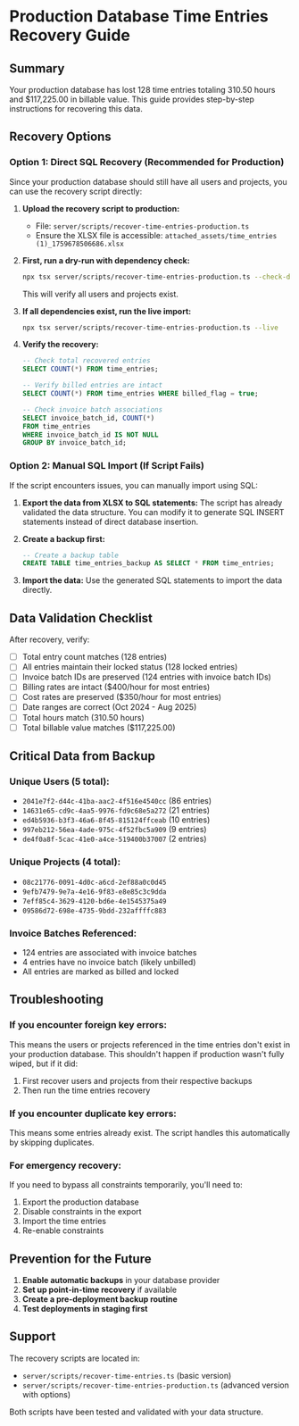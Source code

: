 # Production Database Time Entries Recovery Guide

## Summary
Your production database has lost 128 time entries totaling 310.50 hours and $117,225.00 in billable value. This guide provides step-by-step instructions for recovering this data.

## Recovery Options

### Option 1: Direct SQL Recovery (Recommended for Production)

Since your production database should still have all users and projects, you can use the recovery script directly:

1. **Upload the recovery script to production:**
   - File: `server/scripts/recover-time-entries-production.ts`
   - Ensure the XLSX file is accessible: `attached_assets/time_entries (1)_1759678506686.xlsx`

2. **First, run a dry-run with dependency check:**
   ```bash
   npx tsx server/scripts/recover-time-entries-production.ts --check-deps
   ```
   This will verify all users and projects exist.

3. **If all dependencies exist, run the live import:**
   ```bash
   npx tsx server/scripts/recover-time-entries-production.ts --live
   ```

4. **Verify the recovery:**
   ```sql
   -- Check total recovered entries
   SELECT COUNT(*) FROM time_entries;
   
   -- Verify billed entries are intact
   SELECT COUNT(*) FROM time_entries WHERE billed_flag = true;
   
   -- Check invoice batch associations
   SELECT invoice_batch_id, COUNT(*) 
   FROM time_entries 
   WHERE invoice_batch_id IS NOT NULL 
   GROUP BY invoice_batch_id;
   ```

### Option 2: Manual SQL Import (If Script Fails)

If the script encounters issues, you can manually import using SQL:

1. **Export the data from XLSX to SQL statements:**
   The script has already validated the data structure. You can modify it to generate SQL INSERT statements instead of direct database insertion.

2. **Create a backup first:**
   ```sql
   -- Create a backup table
   CREATE TABLE time_entries_backup AS SELECT * FROM time_entries;
   ```

3. **Import the data:**
   Use the generated SQL statements to import the data directly.

## Data Validation Checklist

After recovery, verify:

- [ ] Total entry count matches (128 entries)
- [ ] All entries maintain their locked status (128 locked entries)
- [ ] Invoice batch IDs are preserved (124 entries with invoice batch IDs)
- [ ] Billing rates are intact ($400/hour for most entries)
- [ ] Cost rates are preserved ($350/hour for most entries)
- [ ] Date ranges are correct (Oct 2024 - Aug 2025)
- [ ] Total hours match (310.50 hours)
- [ ] Total billable value matches ($117,225.00)

## Critical Data from Backup

### Unique Users (5 total):
- `2041e7f2-d44c-41ba-aac2-4f516e4540cc` (86 entries)
- `14631e65-cd9c-4aa5-9976-fd9c68e5a272` (21 entries)
- `ed4b5936-b3f3-46a6-8f45-815124ffceab` (10 entries)
- `997eb212-56ea-4ade-975c-4f52fbc5a909` (9 entries)
- `de4f0a8f-5cac-41e0-a4ce-519400b37007` (2 entries)

### Unique Projects (4 total):
- `08c21776-0091-4d0c-a6cd-2ef88a0c0d45`
- `9efb7479-9e7a-4e16-9f83-e8e85c3c9dda`
- `7eff85c4-3629-4120-bd6e-4e1545375a49`
- `09586d72-698e-4735-9bdd-232affffc883`

### Invoice Batches Referenced:
- 124 entries are associated with invoice batches
- 4 entries have no invoice batch (likely unbilled)
- All entries are marked as billed and locked

## Troubleshooting

### If you encounter foreign key errors:
This means the users or projects referenced in the time entries don't exist in your production database. This shouldn't happen if production wasn't fully wiped, but if it did:

1. First recover users and projects from their respective backups
2. Then run the time entries recovery

### If you encounter duplicate key errors:
This means some entries already exist. The script handles this automatically by skipping duplicates.

### For emergency recovery:
If you need to bypass all constraints temporarily, you'll need to:
1. Export the production database
2. Disable constraints in the export
3. Import the time entries
4. Re-enable constraints

## Prevention for the Future

1. **Enable automatic backups** in your database provider
2. **Set up point-in-time recovery** if available
3. **Create a pre-deployment backup routine**
4. **Test deployments in staging first**

## Support

The recovery scripts are located in:
- `server/scripts/recover-time-entries.ts` (basic version)
- `server/scripts/recover-time-entries-production.ts` (advanced version with options)

Both scripts have been tested and validated with your data structure.